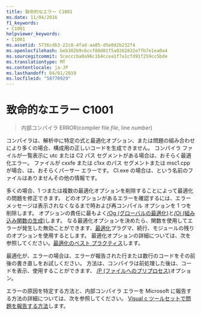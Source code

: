 ```yaml
---
title: 致命的なエラー C1001
ms.date: 11/04/2016
f1_keywords:
- C1001
helpviewer_keywords:
- C1001
ms.assetid: 5736cdb3-22c8-4fad-aa85-d5e0d2b232f4
ms.openlocfilehash: beb382b9c6ccf80d01f5a0262832e7fb7e1ea0a4
ms.sourcegitcommit: 5cecccba0a96c1b4ccea1f7a1cfd91f259cc5bde
ms.translationtype: MT
ms.contentlocale: ja-JP
ms.lasthandoff: 04/01/2019
ms.locfileid: "58770929"
---
```

# <a name="fatal-error-c1001"></a>致命的なエラー C1001

> 内部コンパイラ ERROR(compiler file *file*, line *number*)

コンパイラは、解析中に特定の式と最適化オプション、または問題の組み合わせにより多くの場合、構成用の正しいコードを生成できません。 コンパイラ ファイルが一覧表示に utc または C2 パス セグメントがある場合は、おそらく最適化エラー。 ファイルが cxxfe または c1xx のパス セグメントまたは msc1.cpp が場合、は、おそらくパーサー エラーです。 Cl.exe の場合は、という名前のファイルはありませんその他の情報です。

多くの場合、1 つまたは複数の最適化オプションを削除することによって最適化の問題を修正できます。 どのオプションがあるエラーを確認するには、エラー メッセージは表示されなくなるまで時および再コンパイル オプションを 1 つを削除します。 オプションの責任に最もよく[/Og (グローバルの最適化)](../../build/reference/og-global-optimizations.md)と[/Oi (組み込み関数の生成)](../../build/reference/oi-generate-intrinsic-functions.md)します。 なる最適化オプションを決めたら、関数を使用してエラーが発生した無効ことができます、[最適化](../../preprocessor/optimize.md)プラグマ、続行、モジュールの残りのオプションを使用するとします。 最適化オプションの詳細については、次を参照してください。[最適化のベスト プラクティス](../../build/optimization-best-practices.md)します。

最適化が、エラーの場合は、エラーが報告された行または数行のコードをその前後の書き直しをお試しください。 方法は、コンパイラは前処理した後は、コードを表示、使用することができます、 [/P (ファイルへのプリプロセス)](../../build/reference/p-preprocess-to-a-file.md)オプション。

エラーの原因を特定する方法と、内部コンパイラ エラーを Microsoft に報告する方法の詳細については、次を参照してください。 [Visual c ツールセットで問題を報告する方法](../../overview/how-to-report-a-problem-with-the-visual-cpp-toolset.md)します。